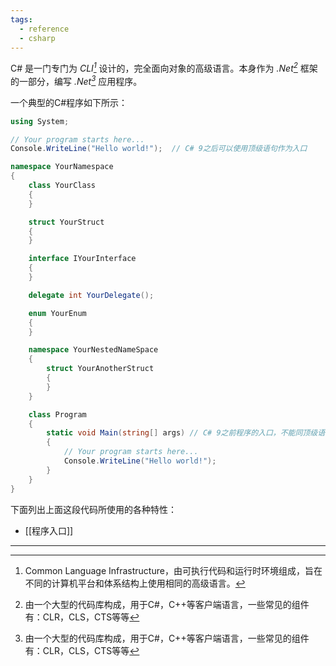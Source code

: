 ```yaml
---
tags:
  - reference
  - csharp
---
```

C# 是一门专门为 *CLI[^1]* 设计的，完全面向对象的高级语言。本身作为 *.Net[^2]* 框架的一部分，编写 *.Net[^2]* 应用程序。

一个典型的C#程序如下所示：

```csharp
using System;

// Your program starts here...
Console.WriteLine("Hello world!");  // C# 9之后可以使用顶级语句作为入口

namespace YourNamespace
{
	class YourClass
	{
	}

	struct YourStruct
	{
	}

	interface IYourInterface
	{
	}

	delegate int YourDelegate();

	enum YourEnum
	{
	}

	namespace YourNestedNameSpace
	{
		struct YourAnotherStruct
		{
		}
	}

	class Program
	{
		static void Main(string[] args) // C# 9之前程序的入口，不能同顶级语句同时存在
		{
			// Your program starts here...
			Console.WriteLine("Hello world!");
		}
	}
}
```

下面列出上面这段代码所使用的各种特性：

- [[程序入口]]


---
[^1]: Common Language Infrastructure，由可执行代码和运行时环境组成，旨在不同的计算机平台和体系结构上使用相同的高级语言。
[^2]: 由一个大型的代码库构成，用于C#，C++等客户端语言，一些常见的组件有：CLR，CLS，CTS等等